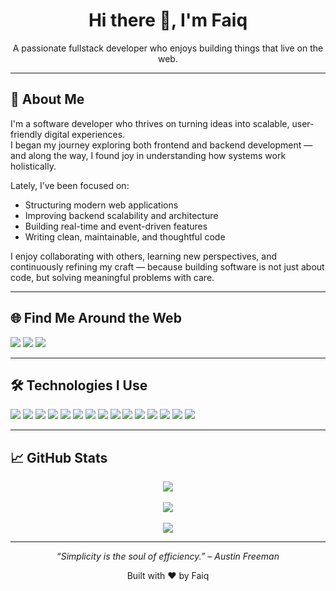 <h1 align="center">Hi there 👋, I'm Faiq</h1>
<p align="center">
  A passionate fullstack developer who enjoys building things that live on the web.
</p>

---

## 💫 About Me

I'm a software developer who thrives on turning ideas into scalable, user-friendly digital experiences.  
I began my journey exploring both frontend and backend development — and along the way, I found joy in understanding how systems work holistically.

Lately, I’ve been focused on:

- Structuring modern web applications  
- Improving backend scalability and architecture  
- Building real-time and event-driven features  
- Writing clean, maintainable, and thoughtful code  

I enjoy collaborating with others, learning new perspectives, and continuously refining my craft — because building software is not just about code, but solving meaningful problems with care.

---

## 🌐 Find Me Around the Web

<p align="left">
  <a href="mailto:faiqmubarok@gmail.com"><img src="https://img.shields.io/badge/Gmail-D14836?style=flat&logo=gmail&logoColor=white" /></a>
  <a href="https://www.linkedin.com/in/mfaiqmubarok"><img src="https://img.shields.io/badge/LinkedIn-0077B5?style=flat&logo=linkedin&logoColor=white" /></a>
  <a href="https://www.instagram.com/faiqmubarok._/"><img src="https://img.shields.io/badge/Instagram-E4405F?style=flat&logo=instagram&logoColor=white" /></a>
</p>

---

## 🛠️ Technologies I Use

<p align="left">
  <img src="https://img.shields.io/badge/JavaScript-F7DF1E?style=for-the-badge&logo=javascript&logoColor=black" />
  <img src="https://img.shields.io/badge/TypeScript-3178C6?style=for-the-badge&logo=typescript&logoColor=white" />
  <img src="https://img.shields.io/badge/React-20232A?style=for-the-badge&logo=react&logoColor=61DAFB" />
  <img src="https://img.shields.io/badge/Next.js-000000?style=for-the-badge&logo=nextdotjs&logoColor=white" />
  <img src="https://img.shields.io/badge/TailwindCSS-06B6D4?style=for-the-badge&logo=tailwindcss&logoColor=white" />
  <img src="https://img.shields.io/badge/React_Native-20232A?style=for-the-badge&logo=react&logoColor=61DAFB" />
  <img src="https://img.shields.io/badge/Express.js-404D59?style=for-the-badge&logo=express&logoColor=white" />
  <img src="https://img.shields.io/badge/Prisma-3982CE?style=for-the-badge&logo=prisma&logoColor=white" />
  <img src="https://img.shields.io/badge/Supabase-3ECF8E?style=for-the-badge&logo=supabase&logoColor=white" />
  <img src="https://img.shields.io/badge/PostgreSQL-4169E1?style=for-the-badge&logo=postgresql&logoColor=white" />
  <img src="https://img.shields.io/badge/MongoDB-4EA94B?style=for-the-badge&logo=mongodb&logoColor=white" />
  <img src="https://img.shields.io/badge/Redis-DD0031?style=for-the-badge&logo=redis&logoColor=white" />
  <img src="https://img.shields.io/badge/Vercel-000000?style=for-the-badge&logo=vercel&logoColor=white" />
  <img src="https://img.shields.io/badge/Vite-646CFF?style=for-the-badge&logo=vite&logoColor=white" />
  <img src="https://img.shields.io/badge/Docker-2496ED?style=for-the-badge&logo=docker&logoColor=white" />
</p>

---

## 📈 GitHub Stats

<p align="center">
  <img src="https://github-readme-stats.vercel.app/api?username=faiqmubarok&theme=tokyonight&show_icons=true&hide_border=false&count_private=true" />
  <br/><br/>
  <img src="https://github-readme-streak-stats.vercel.app/?user=faiqmubarok&theme=tokyonight&hide_border=false" />
  <br/><br/>
  <img src="https://github-readme-stats.vercel.app/api/top-langs/?username=faiqmubarok&layout=compact&theme=tokyonight&hide_border=false&langs_count=10&cache_seconds=60&exclude_repo=html-landing,template-static,portfolio-html" />
</p>

---

<p align="center"><em>“Simplicity is the soul of efficiency.” – Austin Freeman</em></p>

<p align="center">Built with ❤️ by Faiq</p>

